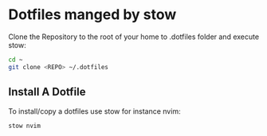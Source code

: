 # Dotfiles manged by stow

Clone the Repository to the root of your home to .dotfiles folder and execute
stow:

```bash
cd ~
git clone <REPO> ~/.dotfiles
```

## Install A Dotfile

To install/copy a dotfiles use stow for instance nvim:

```shell
stow nvim
```
